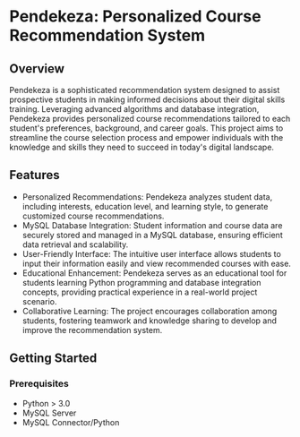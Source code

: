 # Pendekeza: Personalized Course Recommendation System
## Overview
Pendekeza is a sophisticated recommendation system designed to assist prospective students in making informed decisions about their digital skills training. Leveraging advanced algorithms and database integration, Pendekeza provides personalized course recommendations tailored to each student's preferences, background, and career goals. This project aims to streamline the course selection process and empower individuals with the knowledge and skills they need to succeed in today's digital landscape.

## Features
* Personalized Recommendations: Pendekeza analyzes student data, including interests, education level, and learning style, to generate customized course recommendations.
* MySQL Database Integration: Student information and course data are securely stored and managed in a MySQL database, ensuring efficient data retrieval and scalability.
* User-Friendly Interface: The intuitive user interface allows students to input their information easily and view recommended courses with ease.
* Educational Enhancement: Pendekeza serves as an educational tool for students learning Python programming and database integration concepts, providing practical experience in a real-world project scenario.
* Collaborative Learning: The project encourages collaboration among students, fostering teamwork and knowledge sharing to develop and improve the recommendation system.

## Getting Started
### Prerequisites
* Python > 3.0
* MySQL Server
* MySQL Connector/Python
  
  
